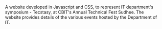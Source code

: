 A website developed in Javascript and CSS, to represent IT department's symposium - Tecstasy, at CBIT's Annual Technical Fest Sudhee. The website provides details of the various events hosted by the Department of IT. 
